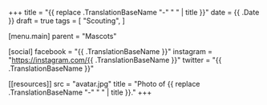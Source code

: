 +++
title = "{{ replace .TranslationBaseName "-" " " | title }}"
date = {{ .Date }}
draft = true
tags = [
  "Scouting",
]

[menu.main]
parent = "Mascots"

[social]
facebook = "{{ .TranslationBaseName }}"
instagram = "https://instagram.com/{{ .TranslationBaseName }}"
twitter = "{{ .TranslationBaseName }}"

[[resources]]
src = "avatar.jpg"
title = "Photo of {{ replace .TranslationBaseName "-" " " | title }}."
+++
